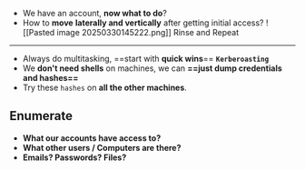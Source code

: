 - We have an account, **now what to do**?
- How to **move** **laterally and vertically** after getting initial access?
![[Pasted image 20250330145222.png]]
Rinse and Repeat
---
- Always do multitasking, ==start with **quick wins**== **`Kerberoasting`**
- We **don't need shells** on machines, we can **==just dump credentials and hashes==**
- Try these `hashes` on **all the other machines**.

Enumerate
---
- **What our accounts have access to?**
- **What other users / Computers are there?**
- **Emails? Passwords? Files?**
